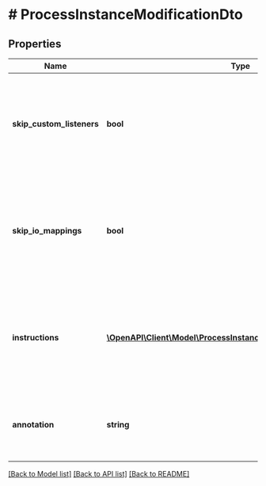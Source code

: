 # # ProcessInstanceModificationDto

## Properties

Name | Type | Description | Notes
------------ | ------------- | ------------- | -------------
**skip_custom_listeners** | **bool** | Skip execution listener invocation for activities that are started or ended as part of this request. | [optional]
**skip_io_mappings** | **bool** | Skip execution of [input/output variable mappings](https://docs.camunda.org/manual/latest/user-guide/process-engine/variables/#input-output-variable-mapping) for activities that are started or ended as part of this request. | [optional]
**instructions** | [**\OpenAPI\Client\Model\ProcessInstanceModificationInstructionDto[]**](ProcessInstanceModificationInstructionDto.md) | JSON array of modification instructions. The instructions are executed in the order they are in. | [optional]
**annotation** | **string** | An arbitrary text annotation set by a user for auditing reasons. | [optional]

[[Back to Model list]](../../README.md#models) [[Back to API list]](../../README.md#endpoints) [[Back to README]](../../README.md)
